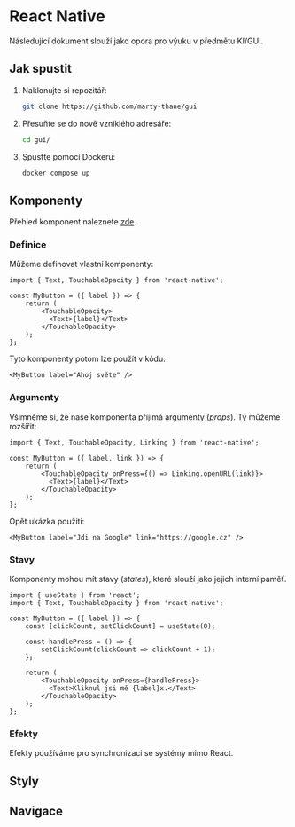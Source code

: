 # React Native

Následující dokument slouží jako opora pro výuku v předmětu KI/GUI.

## Jak spustit

1. Naklonujte si repozitář:
   ```bash
   git clone https://github.com/marty-thane/gui
   ```
2. Přesuňte se do nově vzniklého adresáře:
   ```bash
   cd gui/
   ```
3. Spusťte pomocí Dockeru:
   ```bash
   docker compose up
   ```

## Komponenty

Přehled komponent naleznete [zde](https://reactnative.dev/docs/components-and-apis).

### Definice

Můžeme definovat vlastní komponenty:

```tsx
import { Text, TouchableOpacity } from 'react-native';

const MyButton = ({ label }) => {
    return (
        <TouchableOpacity>
          <Text>{label}</Text>
        </TouchableOpacity>
    );
};
```

Tyto komponenty potom lze použít v kódu:

```tsx
<MyButton label="Ahoj světe" />
```

### Argumenty

Všimněme si, že naše komponenta přijímá argumenty (*props*). Ty můžeme rozšířit:

```tsx
import { Text, TouchableOpacity, Linking } from 'react-native';

const MyButton = ({ label, link }) => {
    return (
        <TouchableOpacity onPress={() => Linking.openURL(link)}>
          <Text>{label}</Text>
        </TouchableOpacity>
    );
};
```

Opět ukázka použití:

```tsx
<MyButton label="Jdi na Google" link="https://google.cz" />
```

### Stavy

Komponenty mohou mít stavy (*states*), které slouží jako jejich interní paměť.

```tsx
import { useState } from 'react';
import { Text, TouchableOpacity } from 'react-native';

const MyButton = ({ label }) => {
    const [clickCount, setClickCount] = useState(0);

    const handlePress = () => {
        setClickCount(clickCount => clickCount + 1);
    };

    return (
        <TouchableOpacity onPress={handlePress}>
          <Text>Kliknul jsi mě {label}x.</Text>
        </TouchableOpacity>
    );
};
```

### Efekty

Efekty používáme pro synchronizaci se systémy mimo React.

## Styly

## Navigace
